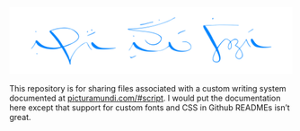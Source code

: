 <img src="images/image-of-the-world.svg">

This repository is for sharing files associated with a custom writing system documented at [picturamundi.com/#script](https://picturamundi.com/#script). I would put the documentation here except that support for custom fonts and CSS in Github READMEs isn’t great.